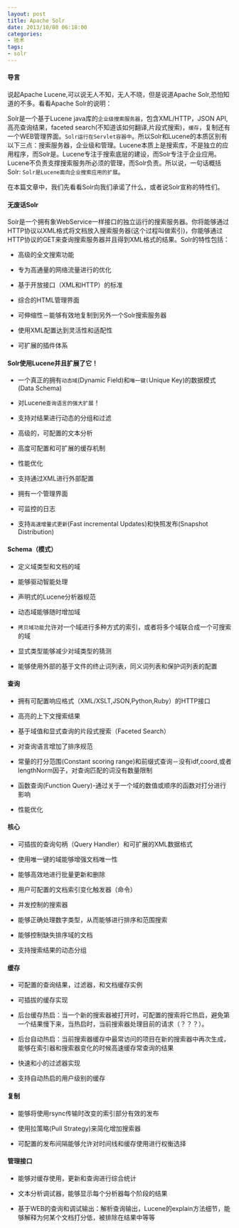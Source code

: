 ```yaml
---
layout: post
title: Apache Solr
date: 2013/10/08 06:18:00
categories: 
- 技术
tags: 
- solr
---
```


#### 导言

说起Apache Lucene,可以说无人不知，无人不晓，但是说道Apache Solr,恐怕知道的不多。看看Apache Solr的说明：

Solr是一个基于Lucene java库的`企业级搜索服务器`，包含XML/HTTP，JSON API, 高亮查询结果，faceted search(不知道该如何翻译,片段式搜索)，`缓存`，复制还有一个WEB管理界面。`Solr运行在Servlet容器中`。所以Solr和Lucene的本质区别有以下三点：搜索服务器，企业级和管理。Lucene本质上是搜索库，不是独立的应用程序，而Solr是。Lucene专注于搜索底层的建设，而Solr专注于企业应用。Lucene不负责支撑搜索服务所必须的管理，而Solr负责。所以说，一句话概括Solr: `Solr是Lucene面向企业搜索应用的扩展`。

在本篇文章中，我们先看看Solr向我们承诺了什么，或者说Solr宣称的特性们。

#### 无废话Solr 

Solr是一个拥有象WebService一样接口的独立运行的搜索服务器。你将能够通过HTTP协议以XML格式将文档放入搜索服务器(这个过程叫做索引)，你能够通过HTTP协议的GET来查询搜索服务器并且得到XML格式的结果。Solr的特性包括：

*   高级的全文搜索功能

*   专为高通量的网络流量进行的优化

*   基于开放接口（XML和HTTP）的标准

*   综合的HTML管理界面

*   可伸缩性－能够有效地复制到另外一个Solr搜索服务器

*   使用XML配置达到灵活性和适配性

*   可扩展的插件体系

#### Solr使用Lucene并且扩展了它！

*   一个真正的拥有`动态域`(Dynamic Field)和`唯一键(`Unique Key)的数据模式(Data Schema)

*   对Lucene`查询语言的强大扩展`！

*   支持对结果进行动态的分组和过滤

*   高级的，可配置的文本分析

*   高度可配置和可扩展的缓存机制

*   性能优化

*   支持通过XML进行外部配置

*   拥有一个管理界面

*   可监控的日志

*   支持`高速增量式更新`(Fast incremental Updates)和快照发布(Snapshot Distribution)

#### Schema（模式）

*   定义域类型和文档的域

*   能够驱动智能处理

*   声明式的Lucene分析器规范

*   动态域能够随时增加域

*   `拷贝域功能`允许对一个域进行多种方式的索引，或者将多个域联合成一个可搜索的域

*   显式类型能够减少对域类型的猜测

*   能够使用外部的基于文件的终止词列表，同义词列表和保护词列表的配置

#### 查询

*   拥有可配置响应格式（XML/XSLT,JSON,Python,Ruby）的HTTP接口

*   高亮的上下文搜索结果

*   基于域值和显式查询的片段式搜索（Faceted Search）

*   对查询语言增加了排序规范

*   常量的打分范围(Constant scoring range)和前缀式查询－没有idf,coord,或者lengthNorm因子，对查询匹配的词没有数量限制

*   函数查询(Function Query)-通过关于一个域的数值或顺序的函数对打分进行影响

*   性能优化

#### 核心

*   可插拔的查询句柄（Query Handler）和可扩展的XML数据格式

*   使用唯一键的域能够增强文档唯一性

*   能够高效地进行批量更新和删除

*   用户可配置的文档索引变化触发器（命令）

*   并发控制的搜索器

*   能够正确处理数字类型，从而能够进行排序和范围搜索

*   能够控制缺失排序域的文档

*   支持搜索结果的动态分组

#### 缓存

*   可配置的查询结果，过滤器，和文档缓存实例

*   可插拔的缓存实现

*   后台缓存热启：当一个新的搜索器被打开时，可配置的搜索将它热启，避免第一个结果慢下来，当热启时，当前搜索器处理目前的请求（？？？）。

*   后台自动热启：当前搜索器缓存中最常访问的项目在新的搜索器中再次生成，能够在索引器和搜索器变化的时候高速缓存常查询的结果

*   快速和小的过滤器实现

*   支持自动热启的用户级别的缓存

#### 复制

*   能够将使用rsync传输时改变的索引部分有效的发布

*   使用拉策略(Pull Strategy)来简化增加搜索器

*   可配置的发布间隔能够允许对时间线和缓存使用进行权衡选择

#### 管理接口

*   能够对缓存使用，更新和查询进行综合统计

*   文本分析调试器，能够显示每个分析器每个阶段的结果

*   基于WEB的查询和调试输出：解析查询输出，Lucene的explain方法细节，能够解释为何某个文档打分低，被排除在结果中等等
